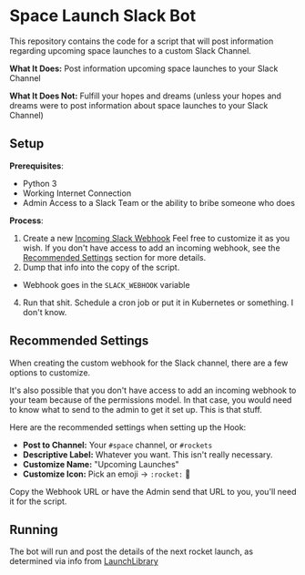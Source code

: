 # Space Launch Slack Bot

This repository contains the code for a script that will post information regarding upcoming space launches to a custom Slack Channel.

**What It Does:** Post information upcoming space launches to your Slack Channel

**What It Does Not:** Fulfill your hopes and dreams (unless your hopes and dreams were to post information about space launches to your Slack Channel)

## Setup
**Prerequisites**:
- Python 3
- Working Internet Connection
- Admin Access to a Slack Team or the ability to bribe someone who does

**Process**:

1. Create a new [Incoming Slack Webhook](https://api.slack.com/incoming-webhooks)
Feel free to customize it as you wish.
If you don't have access to add an incoming webhook, see the [Recommended Settings](#recommended-settings) section for more details.
3. Dump that info into the copy of the script.
  - Webhook goes in the `SLACK_WEBHOOK` variable
4. Run that shit. Schedule a cron job or put it in Kubernetes or something. I don't know.

## Recommended Settings
When creating the custom webhook for the Slack channel, there are a few options to customize.

It's also possible that you don't have access to add an incoming webhook to your team because of the permissions model. In that case, you would need to know what to send to the admin to get it set up. This is that stuff.

Here are the recommended settings when setting up the Hook:
- **Post to Channel:** Your `#space` channel, or `#rockets`
- **Descriptive Label:** Whatever you want. This isn't really necessary.
- **Customize Name:** "Upcoming Launches"
- **Customize Icon:** Pick an emoji → `:rocket:` :rocket:

Copy the Webhook URL or have the Admin send that URL to you, you'll need it for the script.

## Running

The bot will run and post the details of the next rocket launch, as determined via info from [LaunchLibrary](http://launchlibrary.net/)
